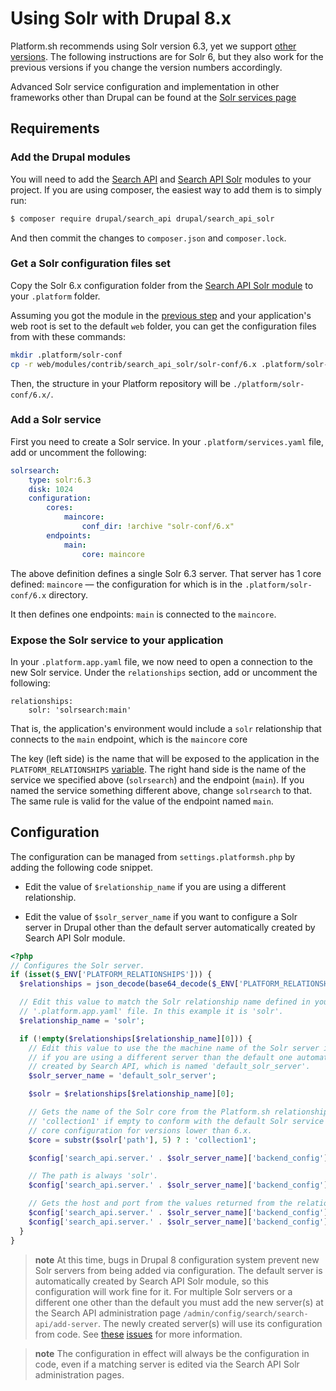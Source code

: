 # Using Solr with Drupal 8.x

Platform.sh recommends using Solr version 6.3, yet we support [other versions](../../configuration/services/solr.md#supported-versions). The following instructions are for Solr 6, but they also work for the previous versions if you change the version numbers accordingly.

Advanced Solr service configuration and implementation in other frameworks other than Drupal can be found at the [Solr services page](../../configuration/services/solr.md)

## Requirements

### Add the Drupal modules

You will need to add the [Search API](https://www.drupal.org/project/search_api) and [Search API Solr](https://www.drupal.org/project/search_api_solr) modules to your project. If you are using composer, the easiest way to add them is to simply run:

```bash
$ composer require drupal/search_api drupal/search_api_solr
```

And then commit the changes to `composer.json` and `composer.lock`.

### Get a Solr configuration files set

Copy the Solr 6.x configuration folder from the  [Search API Solr module](https://www.drupal.org/project/search_api_solr) to your `.platform` folder.

Assuming you got the module in the [previous step](#add-the-drupal-modules) and your application's web root is set to the default `web` folder, you can get the configuration files from with these commands:

```bash
mkdir .platform/solr-conf
cp -r web/modules/contrib/search_api_solr/solr-conf/6.x .platform/solr-conf
``` 

Then, the structure in your Platform repository will be `./platform/solr-conf/6.x/`.

### Add a Solr service

First you need to create a Solr service.  In your `.platform/services.yaml` file, add or uncomment the following:

```yaml
solrsearch:
    type: solr:6.3
    disk: 1024
    configuration:
        cores:
            maincore:
                conf_dir: !archive "solr-conf/6.x"
        endpoints:
            main:
                core: maincore
```
The above definition defines a single Solr 6.3 server.  That server has 1 core defined: `maincore` &mdash; the configuration for which is in the `.platform/solr-conf/6.x` directory.

It then defines one endpoints: `main` is connected to the `maincore`.

### Expose the Solr service to your application

In your `.platform.app.yaml` file, we now need to open a connection to the new Solr service.  Under the `relationships` section, add or uncomment the following:

```
relationships:
    solr: 'solrsearch:main'
```

That is, the application's environment would include a `solr` relationship that connects to the `main` endpoint, which is the `maincore` core

The key (left side) is the name that will be exposed to the application in the `PLATFORM_RELATIONSHIPS` [variable](/development/variables.md).  The right hand side is the name of the service we specified above (`solrsearch`) and the endpoint (`main`).  If you named the service something different above, change `solrsearch` to that. The same rule is valid for the value of the endpoint named `main`.

## Configuration

The configuration can be managed from `settings.platformsh.php` by adding the following code snippet.

- Edit the value of `$relationship_name` if you are using a different relationship.

- Edit the value of `$solr_server_name` if you want to configure a Solr server in Drupal other than the default server automatically created by Search API Solr module.

```php
<?php
// Configures the Solr server.
if (isset($_ENV['PLATFORM_RELATIONSHIPS'])) {
  $relationships = json_decode(base64_decode($_ENV['PLATFORM_RELATIONSHIPS']), TRUE);

  // Edit this value to match the Solr relationship name defined in your
  // '.platform.app.yaml' file. In this example it is 'solr'.
  $relationship_name = 'solr';

  if (!empty($relationships[$relationship_name][0])) {
    // Edit this value to use the the machine name of the Solr server in Drupal
    // if you are using a different server than the default one automatically
    // created by Search API, which is named 'default_solr_server'.
    $solr_server_name = 'default_solr_server';

    $solr = $relationships[$relationship_name][0];

    // Gets the name of the Solr core from the Platform.sh relationship. Uses
    // 'collection1' if empty to conform with the default Solr service single
    // core configuration for versions lower than 6.x.
    $core = substr($solr['path'], 5) ? : 'collection1';

    $config['search_api.server.' . $solr_server_name]['backend_config']['connector_config']['core'] = $core;

    // The path is always 'solr'.
    $config['search_api.server.' . $solr_server_name]['backend_config']['connector_config']['path'] = 'solr';

    // Gets the host and port from the values returned from the relationship.
    $config['search_api.server.' . $solr_server_name]['backend_config']['connector_config']['host'] = $solr['host'];
    $config['search_api.server.' . $solr_server_name]['backend_config']['connector_config']['port'] = $solr['port'];
  }
}
```

> **note**
> At this time, bugs in Drupal 8 configuration system prevent new Solr servers from being added via configuration. The default server is automatically created by Search API Solr module, so this configuration will work fine for it. For multiple Solr servers or a different one other than the default you must add the new server(s) at the Search API administration page `/admin/config/search/search-api/add-server`. The newly created server(s) will use its configuration from code. See [these](https://www.drupal.org/node/2682369) [issues](https://www.drupal.org/node/2744057) for more information.

> **note**
> The configuration in effect will always be the configuration in code, even if a matching server is edited via the Search API Solr administration pages.
